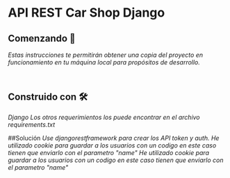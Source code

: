 # API REST Car Shop Django

## Comenzando 🚀
_Estas instrucciones te permitirán obtener una copia del proyecto en funcionamiento en tu máquina local para propósitos 
de desarrollo._

```
```
```
```
 
## Construido con 🛠️
_Django_
_Los otros requerimientos los puede encontrar en el archivo requirements.txt_

##Solución
_Use djangorestframework para crear los API token y auth._
_He utilizado cookie para guardar a los usuarios con un codigo en este caso tienen que enviarlo con el parametro "name"_
_He utilizado cookie para guardar a los usuarios con un codigo en este caso tienen que enviarlo con el parametro "name"_

